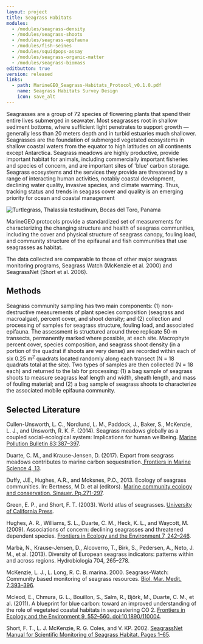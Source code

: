 ```yaml
---
layout: project
title: Seagrass Habitats
modules:
  - /modules/seagrass-density
  - /modules/seagrass-shoots
  - /modules/seagrass-epifauna
  - /modules/fish-seines
  - /modules/squidpops-assay
  - /modules/seagrass-organic-matter
  - /modules/seagrass-biomass
editbutton: true
version: released
links:
  - path: MarineGEO_Seagrass-Habitats_Protocol_v0.1.0.pdf
    name: Seagrass Habitats Survey Design
    icon: save_alt
---
```


Seagrasses are a group of 72 species of flowering plants that spend their entire lives submerged in seawater. Most seagrasses root in shallow sediment bottoms, where sufficient light penetrates to support growth — generally less than 20 meters depth and in turbid estuaries much shallower. Seagrasses are the foundation of submerged vegetated ecosystems in shallow coastal waters from the equator to high latitudes on all continents except Antarctica. Seagrass meadows are highly productive, provide important habitat for animals, including commercially important fisheries and species of concern, and are important sites of 'blue' carbon storage. Seagrass ecosystems and the services they provide are threatened by a range of interacting human activities, notably coastal development, declining water quality, invasive species, and climate warming. Thus, tracking status and trends in seagass cover and quality is an emerging priority for ocean and coastal management


![Turtlegrass, *Thalassia testudinum*, Bocas del Toro, Panama]({{site.baseurl}}/assets/seagrass/Seagrass_Bocas_del_Toro_Panama.jpeg)

MarineGEO protocols provide a standardized set of measurements for characterizing the changing structure and health of seagrass communities, including the cover and physical structure of seagrass canopy, fouling load, and community structure of the epifaunal and fish communities that use seagrasses as habitat.

The data collected are comparable to those of other major seagrass monitoring programs, Seagrass Watch (McKenzie et al. 2000) and SeagrassNet (Short et al. 2006).

## Methods

Seagrass community sampling has two main components: (1) non-destructive measurements of plant species composition (seagrass and macroalgae), percent cover, and shoot density; and (2) collection and processing of samples for seagrass structure, fouling load, and associated epifauna. The assessment is structured around three replicate 50-m transects, permanently marked where possible, at each site. Macrophyte percent cover, species composition, and seagrass shoot density (in a portion of the quadrat if shoots are very dense) are recorded within each of six 0.25 m<sup>2</sup> quadrats located randomly along each transect (N = 18 quadrats total at the site). Two types of samples are then collected (N = 18 each) and returned to the lab for processing: (1) a bag sample of seagrass shoots to measure seagrass leaf length and width, sheath length, and mass of fouling material; and (2) a bag sample of seagrass shoots to characterize the associated mobile epifauna community.


## Selected Literature

Cullen-Unsworth, L. C., Nordlund, L. M., Paddock, J., Baker, S., McKenzie, L. J., and Unsworth, R. K. F. (2014). Seagrass meadows globally as a coupled social-ecological system: Implications for human wellbeing. <a href="https://www.sciencedirect.com/science/article/pii/S0025326X13002919">Marine Pollution Bulletin 83:387–397</a>.

Duarte, C. M., and Krause-Jensen, D. (2017). Export from seagrass meadows contributes to marine carbon sequestration.<a href="http://pure.au.dk/portal/files/119772675/fmars_04_00013.pdf"> Frontiers in Marine Science 4, 13</a>.

Duffy, J.E., Hughes, A.R., and Moksnes, P.O., 2013. Ecology of seagrass communities. In: Bertness, M.D. et al (editors). <a href="https://www.amazon.com/Marine-Community-Ecology-Conservation-Bertness/dp/1605352284">Marine community ecology and conservation. Sinauer. Pp.271-297</a>.

Green, E. P., and Short, F. T. (2003). World atlas of seagrasses. [University of California Press](http://books.google.com/books?hl=en&lr=&id=dHV0NA3m2AIC&oi=fnd&pg=PA1&dq=world+atlas+of+seagrasses+short&ots=wxBQHQxIJP&sig=U3kliAAUH0Jf4H-yDtfsLZ5PLzw).

Hughes, A. R., Williams, S. L., Duarte, C. M., Heck, K. L., and Waycott, M. (2009). Associations of concern: declining seagrasses and threatened dependent species. <a href="http://www.disl.org/assets/uploads/publications/2009_hughes_etal_front_ecol_environ_v7.pdf">Frontiers in Ecology and the Environment 7, 242–246</a>.

Marbà, N., Krause-Jensen, D., Alcoverro, T., Birk, S., Pedersen, A., Neto, J. M., et al. (2013). Diversity of European seagrass indicators: patterns within and across regions. Hydrobiologia 704, 265–278.

McKenzie, L. J., L. Long, R. C. B. marina. 2000. Seagrass-Watch: Community based monitoring of seagrass resources. <a href="http://www.seagrasswatch.org/Info_centre/Publications/McKenzie_etal_2002_BiolMarMedit.pdf"> Biol. Mar. Medit. 7:393–396</a>.

Mcleod, E., Chmura, G. L., Bouillon, S., Salm, R., Björk, M., Duarte, C. M., et al. (2011). A blueprint for blue carbon: toward an improved understanding of the role of vegetated coastal habitats in sequestering CO 2. <a href="https://core.ac.uk/download/pdf/15125354.pdf"> Frontiers in Ecology and the Environment 9, 552–560. doi:10.1890/110004</a>.

Short, F. T., L. J. McKenzie, R. G. Coles, and V. KP. 2002. <a href="http://irmaservices.nps.gov/datastore/v4/rest/DownloadFile/459355?accessType=DOWNLOAD">SeagrassNet Manual for Scientific Monitoring of Seagrass Habitat. Pages 1–65</a>.
